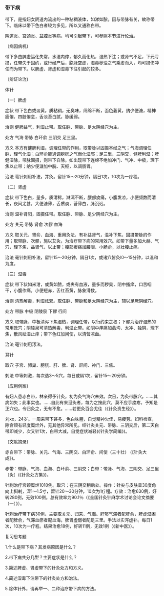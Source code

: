 ### 带下病

带下，是指妇女阴道内流出的一种粘稠液体，如涕如脓。因与带脉有关，故称带下。临床以带下色白者较为多见，所以又通称白带。

阴道炎、宫颈炎、盆腔炎等病，均可引起带下，可参照本节进行论治。

〔病因病机〕

带下多由脾虚运化失常，水湿内停，郁久而化热，湿热下注；或肾气不足，下元亏损，任带失于固约，或行经产后，胞脉空虚，湿毒秽浊之气乘虚而入，均可损伤冲任而为带下。以脾虚、肾虚和湿毒下注引起的较多。

〔辨证论治〕

体针

（一）脾虚

症状  带下色白或淡黄，质粘稠，无臭味，绵绵不断，面色萎黄，纳少便溏，精神疲倦，四肢倦怠，舌淡苔白腻，脉缓弱。

治则  健脾益气，利湿止带。取任脉、带脉、足太阴经穴为主。

处方  气海  带脉  白环俞  三阴交  足三里。

方义  本方有健脾利湿，调理任带的作用，取带脉以固摄本经之气；气海调理任脉，理气化湿；白环俞能通调膀胱之气而化湿邪；足三里、三阴交，健脾利湿；脾健湿除，带脉固摄，则带下自除。如出现带下连绵不绝加冲门、气冲、中极，理下焦以止带；纳少便溏加中脘、天枢，以调肠胃。

治法  亳针刺用补法，并灸。留针15～20分钟，隔日1次，10次为一疗程。

（二）肾虚

症状  带下色白，量多，质清稀，淋漓不断，腰部痠痛，小腹发凉，小便频数而清长，夜间尤甚，大便溏薄，舌质淡，苔薄白，脉沉迟。

治则  温补肾阳，固摄任带。取任脉、带脉、足少阴经穴为主。

处方  关元  带脉  肾俞  次髎  血海

方义  取关元、肾俞、血海、重用灸法，有补益肾气，温补下焦，固摄带脉的作用；取带脉、次髎，施以艾灸，为治疗带下病的常用效穴。如带下量多加大赫、气穴，理下焦，益肾气，以止带；腰部痠痛加腰眼、小肠俞，以壮腰止痛。

治法  毫针刺用补法，留针15～20分钟，隔日1次，或诸穴皆灸l0～15分钟，以温和为度。

（三）湿毒

症状  带下状如米泔，或黄如脓，或夹有血液，量多而秽臭，阴中搔痒，口苦咽干，小腹作痛，小便短赤，舌红苔黄，脉象滑数。

治则  清热解毒，利湿祛邪。取任脉、带脉和足太阴经穴为主，辅以足厥阴经穴。

处方  带脉  中极  阴陵泉  下髎  行间

方义  取带脉、中极清泻下焦湿热，调理任带，以行约束之权；下髎为治疗湿热的常用效穴；阴陵泉可清热解毒，利湿止带。如阴中痒痛加蠡沟、太冲、独阴，理下焦，散风祛湿止痒；带下色红加间使，以清营凉血。

治法  亳针刺用泻法。

耳针

取穴  子宫、卵巢、膀胱、肝、脾、肾、屏间、神门、三焦。

刺法  中等刺激，每次选3～5穴，每日或隔1次，留针15～20分钟。

〔应用例案〕

有妇人患赤白带，林亲得予针灸，初为灸气海穴未效。次日，为灸带脉穴。……其病如失；此事实也。……自此有来觅灸者，每为之按此穴，莫不应手痠疼，予知是正穴也。令归灸之，无有不愈。……若更灸百会尤佳（《针灸资生经》）。

刘xx，24岁。一周来带下甚多，色白味腥，自觉精神欠佳，易疲劳。妇科检查，除宫颈有轻度糜烂外，无其他异常所见。经针灸关元、带脉、三阴交后，第二天白带即减少，次又针1次，白带大减，自觉症状减轻(《针灸学简编》)。

〔文献摘录〕

赤白带下：带脉、关元、气海、三阴交、白环俞、间使（三十壮） (《针灸大成》)。

赤带：带脉、气海、血海、白环俞、三阴交；白带：带脉、气海、三阴交、足三里（灸）(《针灸处方集》)。

针刺治疗宫颈糜烂1010例。取穴；在三阴交稍后处。操作：针尖与皮肤呈30度角向上斜剌，深1～1.5寸，留针20～30分钟，10次为1疗程。疗效：治愈630例，好转280例，无效100例。总有效率为90.1％（《全国针灸针麻学术讨论会论文摘要（一）》）。

针刺治疗带下病30例，主要取关元、归来、气海。肝郁气滞者配肝俞，脾虚湿困者配脾俞，气滞血瘀者配血海，脾胃虚弱者配足三里。手法以实泻虚补。每日1次，10次为一疗程。结果治愈18例，好转11例，无效1例（《新中医》）。

复习思考题

1.什么是带下病？其发病原因是什么？

2.带下病共分几型？主要症状是什么？

3.简述脾虚、肾虚带下的针灸处方和方义。

4.简述湿毒下注带下的针灸处方和治法。

5.除体针外，请再举一、二种治疗带下病的方法。
